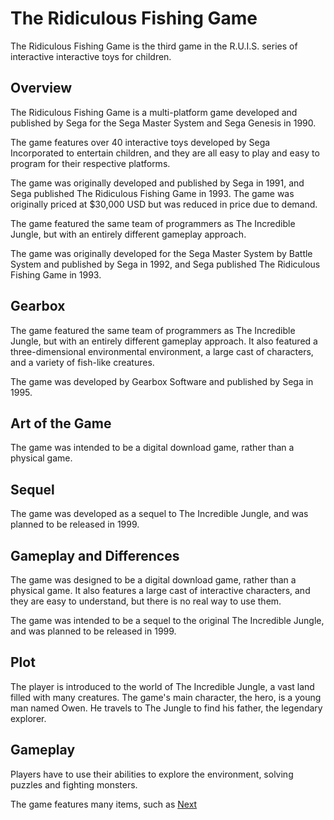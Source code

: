 # The Ridiculous Fishing Game

The Ridiculous Fishing Game is the third game in the R.U.I.S. series of interactive interactive toys for children.

## Overview

The Ridiculous Fishing Game is a multi-platform game developed and published by Sega for the Sega Master System and Sega Genesis in 1990.

The game features over 40 interactive toys developed by Sega Incorporated to entertain children, and they are all easy to play and easy to program for their respective platforms.

The game was originally developed and published by Sega in 1991, and Sega published The Ridiculous Fishing Game in 1993. The game was originally priced at $30,000 USD but was reduced in price due to demand.

The game featured the same team of programmers as The Incredible Jungle, but with an entirely different gameplay approach.

The game was originally developed for the Sega Master System by Battle System and published by Sega in 1992, and Sega published The Ridiculous Fishing Game in 1993.

## Gearbox

The game featured the same team of programmers as The Incredible Jungle, but with an entirely different gameplay approach. It also featured a three-dimensional environmental environment, a large cast of characters, and a variety of fish-like creatures.

The game was developed by Gearbox Software and published by Sega in 1995.

## Art of the Game

The game was intended to be a digital download game, rather than a physical game.

## Sequel

The game was developed as a sequel to The Incredible Jungle, and was planned to be released in 1999.

## Gameplay and Differences

The game was designed to be a digital download game, rather than a physical game. It also features a large cast of interactive characters, and they are easy to understand, but there is no real way to use them.

The game was intended to be a sequel to the original The Incredible Jungle, and was planned to be released in 1999.

## Plot

The player is introduced to the world of The Incredible Jungle, a vast land filled with many creatures. The game's main character, the hero, is a young man named Owen. He travels to The Jungle to find his father, the legendary explorer.

## Gameplay

Players have to use their abilities to explore the environment, solving puzzles and fighting monsters.

The game features many items, such as
[Next](196.md)
